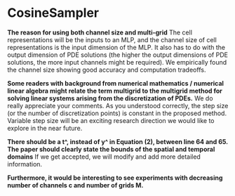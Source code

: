 # CosineSampler


**The reason for using both channel size and multi-grid**
The cell representations will be the inputs to an MLP, and the channel size of cell representations is the input dimension of the MLP. It also has to do with the output dimension of PDE solutions (the higher the output dimensions of PDE solutions, the more input channels might be required). We empirically found the channel size showing good accuracy and computation tradeoffs.

**Some readers with background from numerical mathematics / numerical linear algebra might relate the term multigrid to the multigrid method for solving linear systems arising from the discretization of PDEs.**
We do really appreciate your comments. As you understood correctly, the step size (or the number of discretization points) is constant in the proposed method. Variable step size will be an exciting research direction we would like to explore in the near future. 

**There should be a t^, instead of y^ in Equation (2), between line 64 and 65. The paper should clearly state the bounds of the spatial and temporal domains**
If we get accepted, we will modify and add more detailed information.

**Furthermore, it would be interesting to see experiments with decreasing number of channels c and number of grids M.**
